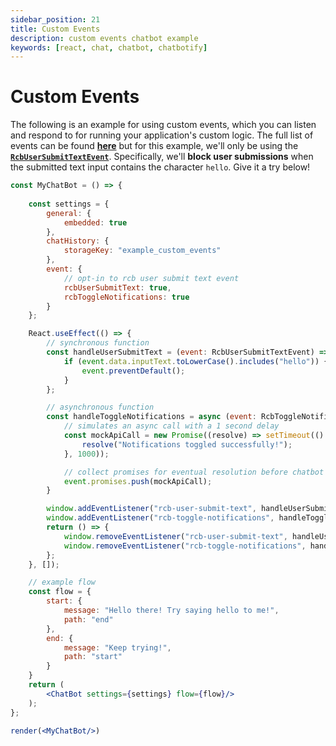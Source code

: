```yaml
---
sidebar_position: 21
title: Custom Events
description: custom events chatbot example
keywords: [react, chat, chatbot, chatbotify]
---
```


# Custom Events

The following is an example for using custom events, which you can listen and respond to for running your application's custom logic. The full list of events can be found [**here**](/docs/api/events) but for this example, we'll only be using the [**`RcbUserSubmitTextEvent`**](/docs/api/events#rcbusersubmittextevent). Specifically, we'll **block user submissions** when the submitted text input contains the character `hello`. Give it a try below!

```jsx live noInline title=MyChatBot.js
const MyChatBot = () => {
	
	const settings = {
		general: {
			embedded: true
		},
		chatHistory: {
			storageKey: "example_custom_events"
		},
		event: {
			// opt-in to rcb user submit text event
			rcbUserSubmitText: true,
			rcbToggleNotifications: true
		}
	};

	React.useEffect(() => {
		// synchronous function
		const handleUserSubmitText = (event: RcbUserSubmitTextEvent) => {
			if (event.data.inputText.toLowerCase().includes("hello")) {
				event.preventDefault();
			}
		};

		// asynchronous function
		const handleToggleNotifications = async (event: RcbToggleNotificationsEvent) => {
			// simulates an async call with a 1 second delay
			const mockApiCall = new Promise((resolve) => setTimeout(() => {
				resolve("Notifications toggled successfully!");
			}, 1000));

			// collect promises for eventual resolution before chatbot logic proceeds
			event.promises.push(mockApiCall);
		}

		window.addEventListener("rcb-user-submit-text", handleUserSubmitText);
		window.addEventListener("rcb-toggle-notifications", handleToggleNotifications);
		return () => {
			window.removeEventListener("rcb-user-submit-text", handleUserSubmitText);
			window.removeEventListener("rcb-toggle-notifications", handleToggleNotifications);
		};
	}, []);

	// example flow
	const flow = {
		start: {
			message: "Hello there! Try saying hello to me!",
			path: "end"
		},
		end: {
			message: "Keep trying!",
			path: "start"
		}
	}
	return (
		<ChatBot settings={settings} flow={flow}/>
	);
};

render(<MyChatBot/>)
```